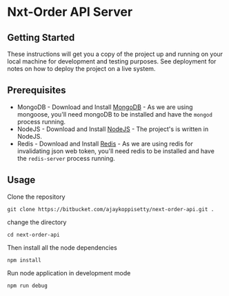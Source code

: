 # Nxt-Order API Server

## Getting Started

These instructions will get you a copy of the project up and running on your local machine for development and testing purposes. See deployment for notes on how to deploy the project on a live system.


## Prerequisites

* MongoDB - Download and Install [MongoDB](https://www.mongodb.com/download-center#community) - As we are using mongoose, you'll need mongoDB to be installed and have the `mongod` process running.
* NodeJS - Download and Install [NodeJS](https://nodejs.org/en/download/) - The project's is written in NodeJS.
* Redis - Download and Install [Redis](http://redis.io/download) - As we are using redis for invalidating json web token, you'll need redis to be installed and have the `redis-server` process running.


## Usage

Clone the repository
```
git clone https://bitbucket.com/ajaykoppisetty/next-order-api.git .
```

change the directory
```
cd next-order-api
```

Then install all the node dependencies
```
npm install
```

Run node application in development mode
```
npm run debug
```
